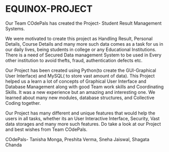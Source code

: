 # EQUINOX-PROJECT
Our Team COdePals has created the Project- Student Result Management Systems. 

We were motivated to create this project as Handling Result, Personal Details, Course Details and many more such data comes as a task for us in our daily lives, being students in college or any Educational Institutions. 
There is a need of Secured Data management System to be used in Every other institution to avoid thefts, fraud, authentication defects etc.

Our Project has been created using Python(to create the GUI-Graphical User Interface) and MySQL( to store vast amount of data).
This Project helped us a learn a lot of concepts of Graphical User Interface and Database Management along with good Team work skills and Coordinating Skills. It was a new experience but an amazing and interesting one. We learned about many new modules, database structures, and Collective Coding together.

Our Project has many different and unique features that would help the users in all tasks, whether its an User Interactive Interface, Security, Vast data storages and many more such features. 
Do take a look at our Project and best wishes from Team COdePals.


COdePals- Tanisha Monga, Preshita Verma, Sneha Jaiswal, Shagata Chanda
